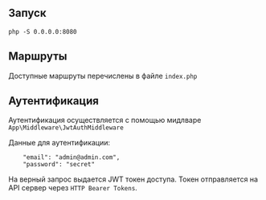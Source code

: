 ## Запуск

~~~
php -S 0.0.0.0:8080
~~~

## Маршруты

Доступные маршруты перечислены в файле `index.php`

## Аутентификация

Аутентификация осуществляется с помощью мидлваре `App\Middleware\JwtAuthMiddleware`

Данные для аутентификации:

~~~
    "email": "admin@admin.com",
    "password": "secret"
~~~

На верный запрос выдается JWT токен доступа. Токен отправляется на API сервер через `HTTP Bearer Tokens`.